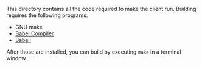 This directory contains all the code required to make the client run.
Building requires the following programs:
- GNU make
- [Babel Compiler](http://babeljs.io/)
- [Babeli](https://github.com/babel/babili)

After those are installed, you can build by executing `make` in a terminal window